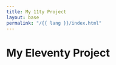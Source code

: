 ```yaml
---
title: My 11ty Project
layout: base
permalink: "/{{ lang }}/index.html"
---
```

# My Eleventy Project
